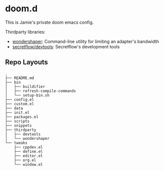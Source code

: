 # doom.d

This is Jamie's private doom emacs config.

Thirdparty libraries:
- [wondershaper](https://github.com/magnific0/wondershaper): Command-line utility for limiting an adapter's bandwidth
- [secretflow/devtools](https://github.com/secretflow/devtools): Secretflow's development tools


## Repo Layouts

```
.
├── README.md
├── bin
│   ├── buildifier
│   ├── refresh-compile-commands
│   └── setup-bin.sh
├── config.el
├── custom.el
├── data
├── init.el
├── packages.el
├── scripts
├── snippets
├── thirdparty
│   ├── devtools
│   └── wondershaper
└── tweaks
    ├── cppdev.el
    ├── define.el
    ├── editor.el
    ├── org.el
    └── window.el
```

